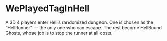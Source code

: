 # WePlayedTagInHell
A 3D 4 players enter Hell’s randomized dungeon.  One is chosen as the “HellRunner” — the only one who can escape.  The rest become HellBound Ghosts, whose job is to stop the runner at all costs.
